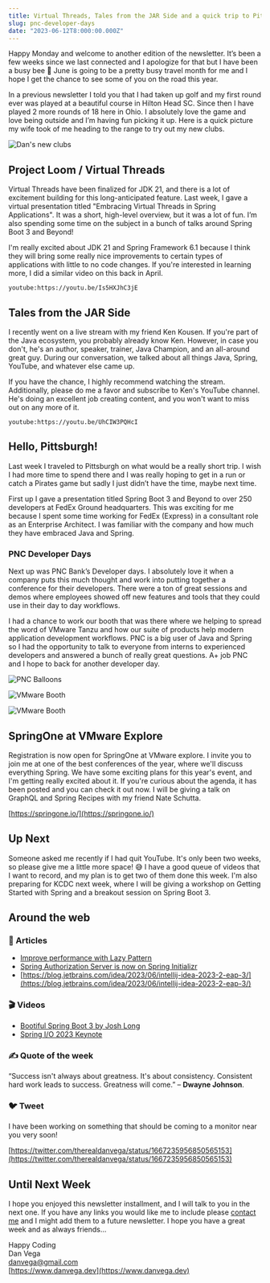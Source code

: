 ```yaml
---
title: Virtual Threads, Tales from the JAR Side and a quick trip to Pittsburgh
slug: pnc-developer-days
date: "2023-06-12T8:000:00.000Z"
---
```


Happy Monday and welcome to another edition of the newsletter. It’s been a few weeks since we last connected and I apologize for that but I have been a busy bee 🐝 June is going to be a pretty busy travel month for me and I hope I get the chance to see some of you on the road this year.

In a previous newsletter I told you that I had taken up golf and my first round ever was played at a beautiful course in Hilton Head SC. Since then I have played 2 more rounds of 18 here in Ohio. I absolutely love the game and love being outside and I’m having fun picking it up. Here is a quick picture my wife took of me heading to the range to try out my new clubs.

![Dan's new clubs](./dan-new-golf-clubs.jpeg)

## Project Loom / Virtual Threads

Virtual Threads have been finalized for JDK 21, and there is a lot of excitement building for this long-anticipated feature. Last week, I gave a virtual presentation titled "Embracing Virtual Threads in Spring Applications". It was a short, high-level overview, but it was a lot of fun. I’m also spending some time on the subject in a bunch of talks around Spring Boot 3 and Beyond!

I'm really excited about JDK 21 and Spring Framework 6.1 because I think they will bring some really nice improvements to certain types of applications with little to no code changes. If you're interested in learning more, I did a similar video on this back in April.

`youtube:https://youtu.be/Is5HXJhC3jE`

## Tales from the JAR Side

I recently went on a live stream with my friend Ken Kousen. If you're part of the Java ecosystem, you probably already know Ken. However, in case you don't, he's an author, speaker, trainer, Java Champion, and an all-around great guy. During our conversation, we talked about all things Java, Spring, YouTube, and whatever else came up.

If you have the chance, I highly recommend watching the stream. Additionally, please do me a favor and subscribe to Ken's YouTube channel. He's doing an excellent job creating content, and you won't want to miss out on any more of it.

`youtube:https://youtu.be/UhCIW3PQHcI`

## Hello, Pittsburgh!

Last week I traveled to Pittsburgh on what would be a really short trip. I wish I had more time to spend there and I was really hoping to get in a run or catch a Pirates game but sadly I just didn’t have the time, maybe next time.

First up I gave a presentation titled Spring Boot 3 and Beyond to over 250 developers at FedEx Ground headquarters. This was exciting for me because I spent some time working for FedEx (Express) in a consultant role as an Enterprise Architect. I was familiar with the company and how much they have embraced Java and Spring.

### PNC Developer Days

Next up was PNC Bank’s Developer days. I absolutely love it when a company puts this much thought and work into putting together a conference for their developers. There were a ton of great sessions and demos where employees showed off new features and tools that they could use in their day to day workflows.

I had a chance to work our booth that was there where we helping to spread the word of VMware Tanzu and how our suite of products help modern application development workflows. PNC is a big user of Java and Spring so I had the opportunity to talk to everyone from interns to experienced developers and answered a bunch of really great questions. A+ job PNC and I hope to back for another developer day.

![PNC Balloons](./pnc-balloons.jpeg)

![VMware Booth](./vmware-booth-01.png)

![VMware Booth](./vmware-booth-02.png)

## SpringOne at VMware Explore

Registration is now open for SpringOne at VMware explore. I invite you to join me at one of the best conferences of the year, where we'll discuss everything Spring. We have some exciting plans for this year's event, and I'm getting really excited about it. If you're curious about the agenda, it has been posted and you can check it out now. I will be giving a talk on GraphQL and Spring Recipes with my friend Nate Schutta.

[https://springone.io/](https://springone.io/)

## Up Next

Someone asked me recently if I had quit YouTube. It's only been two weeks, so please give me a little more space! 😅 I have a good queue of videos that I want to record, and my plan is to get two of them done this week. I'm also preparing for KCDC next week, where I will be giving a workshop on Getting Started with Spring and a breakout session on Spring Boot 3.

## Around the web

### 📝 Articles

- [Improve performance with Lazy Pattern](https://dev.to/jacobandrewsky/improving-web-performance-with-lazy-pattern-3eia)
- [Spring Authorization Server is now on Spring Initializr](https://spring.io/blog/2023/05/24/spring-authorization-server-is-on-spring-initializr)
- [https://blog.jetbrains.com/idea/2023/06/intellij-idea-2023-2-eap-3/](https://blog.jetbrains.com/idea/2023/06/intellij-idea-2023-2-eap-3/)

### 🎬 Videos

- [Bootiful Spring Boot 3 by Josh Long](https://www.youtube.com/watch?v=J8nbBiAnI6A)
- [Spring I/O 2023 Keynote](https://www.youtube.com/watch?v=IgmeFeTU1a4)

### ✍️ Quote of the week

“Success isn't always about greatness. It's about consistency. Consistent hard work leads to success. Greatness will come.” – **Dwayne Johnson**.

### 🐦 Tweet

I have been working on something that should be coming to a monitor near you very soon!

[https://twitter.com/therealdanvega/status/1667235956850565153](https://twitter.com/therealdanvega/status/1667235956850565153)

## Until Next Week

I hope you enjoyed this newsletter installment, and I will talk to you in the next one. If you have any links you would like me to include please [contact me](http://twitter.com/therealdanvega) and I might add them to a future newsletter. I hope you have a great week and as always friends...

Happy Coding<br/>
Dan Vega<br/>
danvega@gmail.com<br/>
[https://www.danvega.dev](https://www.danvega.dev)
